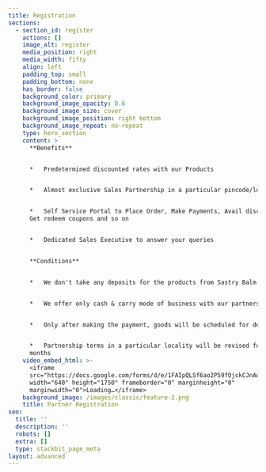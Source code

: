 ```yaml
---
title: Registration
sections:
  - section_id: register
    actions: []
    image_alt: register
    media_position: right
    media_width: fifty
    align: left
    padding_top: small
    padding_bottom: none
    has_border: false
    background_color: primary
    background_image_opacity: 0.6
    background_image_size: cover
    background_image_position: right bottom
    background_image_repeat: no-repeat
    type: hero_section
    content: >
      **Benefits**


      *   Predetermined discounted rates with our Products


      *   Almost exclusive Sales Partnership in a particular pincode/locality


      *   Self Service Portal to Place Order, Make Payments, Avail discounts,
      Get redeem coupons and so on


      *   Dedicated Sales Executive to answer your queries


      **Conditions**


      *   We don't take any deposits for the products from Sastry Balm


      *   We offer only cash & carry mode of business with our partners


      *   Only after making the payment, goods will be scheduled for delivery


      *   Partnership terms in a particular locality will be revised for every 3
      months
    video_embed_html: >-
      <iframe
      src="https://docs.google.com/forms/d/e/1FAIpQLSf6ao2P59fOjckCJnAqDiu2w2zGUMCJKGy47tFh5CASZ6kVvA/viewform?embedded=true"
      width="640" height="1750" frameborder="0" marginheight="0"
      marginwidth="0">Loading…</iframe>
    background_image: /images/classic/feature-2.png
    title: Partner Registration
seo:
  title: ''
  description: ''
  robots: []
  extra: []
  type: stackbit_page_meta
layout: advanced
---
```

